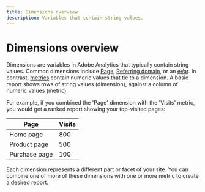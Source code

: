 ```yaml
---
title: Dimensions overview
description: Variables that contain string values.
---
```


# Dimensions overview

Dimensions are variables in Adobe Analytics that typically contain string values. Common dimensions include [Page](page.md), [Referring domain](referring-domain.md), or an [eVar](evar.md). In contrast, [metrics](../metrics/overview.md) contain numeric values that tie to a dimension. A basic report shows rows of string values (dimension), against a column of numeric values (metric).

For example, if you combined the 'Page' dimension with the 'Visits' metric, you would get a ranked report showing your top-visited pages:

| Page | Visits |
| --- | --- |
| Home page | 800 |
| Product page | 500 |
| Purchase page | 100 |

Each dimension represents a different part or facet of your site. You can combine one of more of these dimensions with one or more metric to create a desired report.

